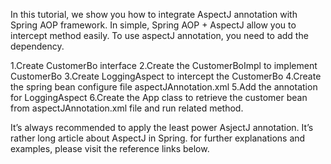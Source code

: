 In this tutorial, we show you how to integrate AspectJ annotation with Spring AOP framework. In simple, Spring AOP + AspectJ allow you to intercept method easily.
To use aspectJ annotation, you need to add the dependency.


1.Create CustomerBo interface
2.Create the CustomerBoImpl to implement CustomerBo
3.Create LoggingAspect to intercept the CustomerBo
4.Create the spring bean configure file aspectJAnnotation.xml
5.Add the annotation for LoggingAspect
6.Create the App class to retrieve the customer bean from aspectJAnnotation.xml file and run related method.


It’s always recommended to apply the least power AsjectJ annotation. It’s rather long article about AspectJ in Spring. for further explanations and examples, please visit the reference links below.